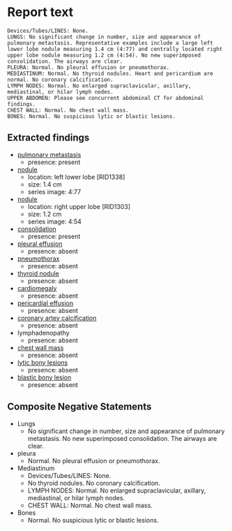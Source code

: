 # Report text

```text
Devices/Tubes/LINES: None.
LUNGS: No significant change in number, size and appearance of pulmonary metastasis. Representative examples include a large left lower lobe nodule measuring 1.4 cm (4:77) and centrally located right upper lobe nodule measuring 1.2 cm (4:54). No new superimposed consolidation. The airways are clear.
PLEURA: Normal. No pleural effusion or pneumothorax.
MEDIASTINUM: Normal. No thyroid nodules. Heart and pericardium are normal. No coronary calcification.
LYMPH NODES: Normal. No enlarged supraclavicular, axillary, mediastinal, or hilar lymph nodes.
UPPER ABDOMEN: Please see concurrent abdominal CT for abdominal findings.
CHEST WALL: Normal. No chest wall mass.
BONES: Normal. No suspicious lytic or blastic lesions.
```

## Extracted findings

- [pulmonary metastasis](../../definitions/upmedic/PulmonaryMetastases.cde.md)
  - presence: present
- [nodule](../../definitions/hood/adrenal-nodule.json)
  - location: left lower lobe \[RID1338\]
  - size: 1.4 cm
  - series image: 4:77
- [nodule](../../definitions/hood/adrenal-nodule.json)
  - location: right upper lobe \[RID1303\]
  - size: 1.2 cm
  - series image: 4:54
- [consolidation](../../definitions/smartreporting/consolidation.txt)
  - presence: present
- [pleural effusion](../../definitions/hood/pleural-effusion.json)
  - presence: absent
- [pneumothorax](../../definitions/hood/pneumothorax.json)
  - presence: absent
- [thyroid nodule](../../definitions/hood/thyroid-nodule.md)
  - presence: absent
- [cardiomegaly](../../definitions/upmedic/Cardiomegaly.cde.md)
  - presence: absent
- [pericardial effusion](../../definitions/hood/pericardial-effusion.json)
  - presence: absent
- [coronary artey calcification](../../definitions/nuance/coronary_artery_calcification.json)
  - presence: absent
- lymphadenopathy
  - presence: absent
- [chest wall mass](../../definitions/hood/chest-wall.json)  
  - presence: absent
- [lytic bony lesions](../../definitions/hood/lytic-lesion.md)
  - presence: absent
- [blastic bony lesion](../../definitions/hood/sclerotic-lesion.md)
  - presence: absent

## Composite Negative Statements

- Lungs
  - No significant change in number, size and appearance of pulmonary metastasis. No new superimposed consolidation. The airways are clear.
- pleura
  - Normal. No pleural effusion or pneumothorax.
- Mediastinum
  - Devices/Tubes/LINES: None.
  - No thyroid nodules. No coronary calcification.
  - LYMPH NODES: Normal. No enlarged supraclavicular, axillary, mediastinal, or hilar lymph nodes.
  - CHEST WALL: Normal. No chest wall mass.
- Bones
  - Normal. No suspicious lytic or blastic lesions.
  
